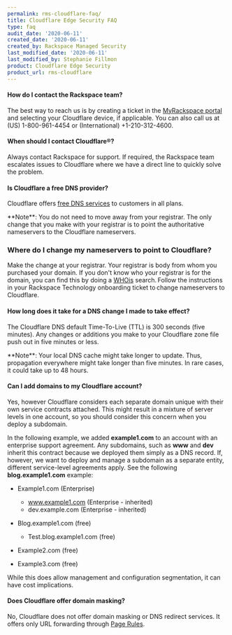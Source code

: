 ```yaml
---
permalink: rms-cloudflare-faq/
title: Cloudflare Edge Security FAQ
type: faq
audit_date: '2020-06-11'
created_date: '2020-06-11'
created_by: Rackspace Managed Security
last_modified_date: '2020-06-11'
last_modified_by: Stephanie Fillmon
product: Cloudflare Edge Security
product_url: rms-cloudflare
---
```


#### How do I contact the Rackspace team?

The best way to reach us is by creating a ticket in the
[MyRackspace portal](https://login.rackspace.com/) and selecting your
Cloudflare
device, if applicable. You can also call us at (US) 1-800-961-4454 or
(International) +1-210-312-4600.

#### When should I contact Cloudflare&reg;?

Always contact Rackspace for support. If required, the Rackspace
team escalates issues to Cloudflare where we have a direct
line to quickly solve the problem.

#### Is Cloudflare a free DNS provider?

Cloudflare offers [free DNS services](https://www.cloudflare.com/dns) to
customers in all plans.
<p class="callout-note">
**Note**: You do not need to move away from your registrar. The only change
that you make with your registrar is to point the authoritative nameservers
to the Cloudflare nameservers.
</p>

### Where do I change my nameservers to point to Cloudflare?

Make the change at your registrar. Your registrar is body from whom you
purchased your domain. If you don't know who your registrar is for the
domain, you can find this by doing a [WHOis](https://www.whois.net/)
search. Follow the instructions
in your Rackspace Technology onboarding ticket to change nameservers to
Cloudflare.

#### How long does it take for a DNS change I made to take effect?

The Cloudflare DNS default Time-To-Live (TTL) is 300 seconds (five minutes). Any
changes or additions you make to your Cloudflare zone file push out in five
minutes or less.
<p class="callout-note">
**Note**: Your local DNS cache might take longer to update. Thus,
propagation everywhere might take longer than five minutes. In rare cases,
it could take up to 48 hours.
</p>

#### Can I add domains to my Cloudflare account?

Yes, however Cloudflare considers each separate domain unique
with their own service contracts attached. This might result in a mixture of
server levels in one account, so you should consider this concern when you
deploy a subdomain.  

In the following example, we added **example1.com** to an
account with an enterprise support agreement. Any subdomains, such as **www**
and **dev** inherit this contract because we deployed them simply as a DNS
record. If, however, we want to deploy and manage a subdomain as a
separate entity, different service-level agreements apply. See the
following **blog.example1.com** example:

- Example1.com (Enterprise)

  - www.example1.com (Enterprise - inherited)
  - dev.example.com (Enterprise - inherited)

- Blog.example1.com (free)

  - Test.blog.example1.com (free)

- Example2.com (free)
- Example3.com (free)

While this does allow management and configuration segmentation, it can have
cost implications.  

#### Does Cloudflare offer domain masking?

No, Cloudflare does not offer domain masking or DNS redirect services. It offers only
URL forwarding through [Page Rules](https://blog.cloudflare.com/introducing-pagerules-url-forwarding).
